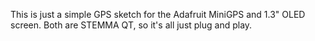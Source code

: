This is just a simple GPS sketch for the Adafruit MiniGPS and 1.3" OLED screen. Both are STEMMA QT, so it's all just plug and play.
